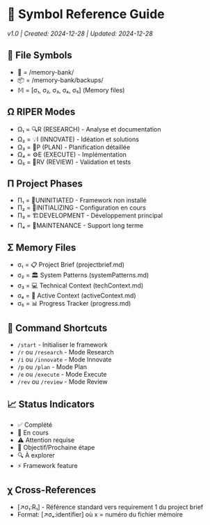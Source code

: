 # 🔣 Symbol Reference Guide
*v1.0 | Created: 2024-12-28 | Updated: 2024-12-28*

## 📁 File Symbols
- 📂 = /memory-bank/
- 📦 = /memory-bank/backups/
- 𝕄 = [σ₁, σ₂, σ₃, σ₄, σ₅] (Memory files)

## Ω RIPER Modes
- Ω₁ = 🔍R (RESEARCH) - Analyse et documentation
- Ω₂ = 💡I (INNOVATE) - Idéation et solutions
- Ω₃ = 📝P (PLAN) - Planification détaillée
- Ω₄ = ⚙️E (EXECUTE) - Implémentation
- Ω₅ = 🔎RV (REVIEW) - Validation et tests

## Π Project Phases
- Π₁ = 🌱UNINITIATED - Framework non installé
- Π₂ = 🚧INITIALIZING - Configuration en cours
- Π₃ = 🏗️DEVELOPMENT - Développement principal
- Π₄ = 🔧MAINTENANCE - Support long terme

## Σ Memory Files
- σ₁ = 📋 Project Brief (projectbrief.md)
- σ₂ = 🏛️ System Patterns (systemPatterns.md)  
- σ₃ = 💻 Technical Context (techContext.md)
- σ₄ = 🔮 Active Context (activeContext.md)
- σ₅ = 📊 Progress Tracker (progress.md)

## 🔄 Command Shortcuts
- `/start` - Initialiser le framework
- `/r` ou `/research` - Mode Research
- `/i` ou `/innovate` - Mode Innovate
- `/p` ou `/plan` - Mode Plan
- `/e` ou `/execute` - Mode Execute
- `/rev` ou `/review` - Mode Review

## 📈 Status Indicators
- ✅ Complété
- 🔄 En cours
- ⚠️ Attention requise
- 🎯 Objectif/Prochaine étape
- 🔍 À explorer
- ⚡ Framework feature

## χ Cross-References
- [↗️σ₁:R₁] - Référence standard vers requirement 1 du project brief
- Format: [↗️σₓ:identifier] où x = numéro du fichier mémoire 